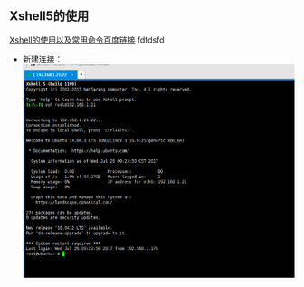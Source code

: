 ## Xshell5的使用

[Xshell的使用以及常用命令百度链接](https://jingyan.baidu.com/article/7f41ecec022131593d095c3f.html)
fdfdsfd
*  新建连接：
![](xshellimages/concat.png)
